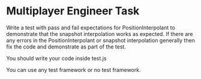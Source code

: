 # Multiplayer Engineer Task

Write a test with pass and fail expectations for PositionInterpolant to demonstrate that the snapshot interpolation works as expected. If there are any errors in the PositionInterpolant or snapshot interpolation generally then fix the code and demonstrate as part of the test.

You should write your code inside test.js

You can use any test framework or no test framework.
